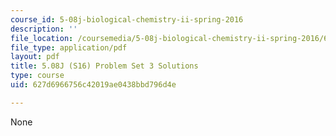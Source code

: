 ```yaml
---
course_id: 5-08j-biological-chemistry-ii-spring-2016
description: ''
file_location: /coursemedia/5-08j-biological-chemistry-ii-spring-2016/627d6966756c42019ae0438bbd796d4e_MIT5_08jS16ps3_soln.pdf
file_type: application/pdf
layout: pdf
title: 5.08J (S16) Problem Set 3 Solutions
type: course
uid: 627d6966756c42019ae0438bbd796d4e

---
```

None